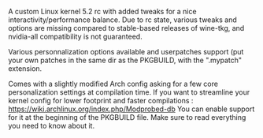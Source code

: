 A custom Linux kernel 5.2 rc with added tweaks for a nice interactivity/performance balance.
Due to rc state, various tweaks and options are missing compared to stable-based releases of wine-tkg, and nvidia-all compatibility is not guaranteed.

Various personnalization options available and userpatches support (put your own patches in the same dir as the PKGBUILD, with the ".mypatch" extension.

Comes with a slightly modified Arch config asking for a few core personalization settings at compilation time.
If you want to streamline your kernel config for lower footprint and faster compilations : https://wiki.archlinux.org/index.php/Modprobed-db
You can enable support for it at the beginning of the PKGBUILD file. Make sure to read everything you need to know about it.
